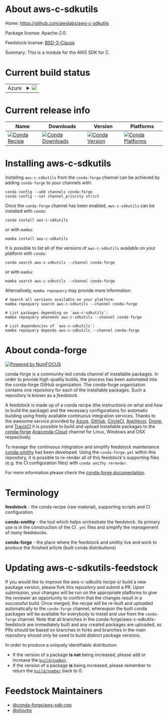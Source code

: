 About aws-c-sdkutils
====================

Home: https://github.com/awslabs/aws-c-sdkutils

Package license: Apache-2.0

Feedstock license: [BSD-3-Clause](https://github.com/conda-forge/aws-c-sdkutils-feedstock/blob/main/LICENSE.txt)

Summary: This is a module for the AWS SDK for C.

Current build status
====================


<table>
    
  <tr>
    <td>Azure</td>
    <td>
      <details>
        <summary>
          <a href="https://dev.azure.com/conda-forge/feedstock-builds/_build/latest?definitionId=14226&branchName=main">
            <img src="https://dev.azure.com/conda-forge/feedstock-builds/_apis/build/status/aws-c-sdkutils-feedstock?branchName=main">
          </a>
        </summary>
        <table>
          <thead><tr><th>Variant</th><th>Status</th></tr></thead>
          <tbody><tr>
              <td>linux_64</td>
              <td>
                <a href="https://dev.azure.com/conda-forge/feedstock-builds/_build/latest?definitionId=14226&branchName=main">
                  <img src="https://dev.azure.com/conda-forge/feedstock-builds/_apis/build/status/aws-c-sdkutils-feedstock?branchName=main&jobName=linux&configuration=linux_64_" alt="variant">
                </a>
              </td>
            </tr><tr>
              <td>linux_aarch64</td>
              <td>
                <a href="https://dev.azure.com/conda-forge/feedstock-builds/_build/latest?definitionId=14226&branchName=main">
                  <img src="https://dev.azure.com/conda-forge/feedstock-builds/_apis/build/status/aws-c-sdkutils-feedstock?branchName=main&jobName=linux&configuration=linux_aarch64_" alt="variant">
                </a>
              </td>
            </tr><tr>
              <td>linux_ppc64le</td>
              <td>
                <a href="https://dev.azure.com/conda-forge/feedstock-builds/_build/latest?definitionId=14226&branchName=main">
                  <img src="https://dev.azure.com/conda-forge/feedstock-builds/_apis/build/status/aws-c-sdkutils-feedstock?branchName=main&jobName=linux&configuration=linux_ppc64le_" alt="variant">
                </a>
              </td>
            </tr><tr>
              <td>osx_64</td>
              <td>
                <a href="https://dev.azure.com/conda-forge/feedstock-builds/_build/latest?definitionId=14226&branchName=main">
                  <img src="https://dev.azure.com/conda-forge/feedstock-builds/_apis/build/status/aws-c-sdkutils-feedstock?branchName=main&jobName=osx&configuration=osx_64_" alt="variant">
                </a>
              </td>
            </tr><tr>
              <td>osx_arm64</td>
              <td>
                <a href="https://dev.azure.com/conda-forge/feedstock-builds/_build/latest?definitionId=14226&branchName=main">
                  <img src="https://dev.azure.com/conda-forge/feedstock-builds/_apis/build/status/aws-c-sdkutils-feedstock?branchName=main&jobName=osx&configuration=osx_arm64_" alt="variant">
                </a>
              </td>
            </tr><tr>
              <td>win_64</td>
              <td>
                <a href="https://dev.azure.com/conda-forge/feedstock-builds/_build/latest?definitionId=14226&branchName=main">
                  <img src="https://dev.azure.com/conda-forge/feedstock-builds/_apis/build/status/aws-c-sdkutils-feedstock?branchName=main&jobName=win&configuration=win_64_" alt="variant">
                </a>
              </td>
            </tr>
          </tbody>
        </table>
      </details>
    </td>
  </tr>
</table>

Current release info
====================

| Name | Downloads | Version | Platforms |
| --- | --- | --- | --- |
| [![Conda Recipe](https://img.shields.io/badge/recipe-aws--c--sdkutils-green.svg)](https://anaconda.org/conda-forge/aws-c-sdkutils) | [![Conda Downloads](https://img.shields.io/conda/dn/conda-forge/aws-c-sdkutils.svg)](https://anaconda.org/conda-forge/aws-c-sdkutils) | [![Conda Version](https://img.shields.io/conda/vn/conda-forge/aws-c-sdkutils.svg)](https://anaconda.org/conda-forge/aws-c-sdkutils) | [![Conda Platforms](https://img.shields.io/conda/pn/conda-forge/aws-c-sdkutils.svg)](https://anaconda.org/conda-forge/aws-c-sdkutils) |

Installing aws-c-sdkutils
=========================

Installing `aws-c-sdkutils` from the `conda-forge` channel can be achieved by adding `conda-forge` to your channels with:

```
conda config --add channels conda-forge
conda config --set channel_priority strict
```

Once the `conda-forge` channel has been enabled, `aws-c-sdkutils` can be installed with `conda`:

```
conda install aws-c-sdkutils
```

or with `mamba`:

```
mamba install aws-c-sdkutils
```

It is possible to list all of the versions of `aws-c-sdkutils` available on your platform with `conda`:

```
conda search aws-c-sdkutils --channel conda-forge
```

or with `mamba`:

```
mamba search aws-c-sdkutils --channel conda-forge
```

Alternatively, `mamba repoquery` may provide more information:

```
# Search all versions available on your platform:
mamba repoquery search aws-c-sdkutils --channel conda-forge

# List packages depending on `aws-c-sdkutils`:
mamba repoquery whoneeds aws-c-sdkutils --channel conda-forge

# List dependencies of `aws-c-sdkutils`:
mamba repoquery depends aws-c-sdkutils --channel conda-forge
```


About conda-forge
=================

[![Powered by
NumFOCUS](https://img.shields.io/badge/powered%20by-NumFOCUS-orange.svg?style=flat&colorA=E1523D&colorB=007D8A)](https://numfocus.org)

conda-forge is a community-led conda channel of installable packages.
In order to provide high-quality builds, the process has been automated into the
conda-forge GitHub organization. The conda-forge organization contains one repository
for each of the installable packages. Such a repository is known as a *feedstock*.

A feedstock is made up of a conda recipe (the instructions on what and how to build
the package) and the necessary configurations for automatic building using freely
available continuous integration services. Thanks to the awesome service provided by
[Azure](https://azure.microsoft.com/en-us/services/devops/), [GitHub](https://github.com/),
[CircleCI](https://circleci.com/), [AppVeyor](https://www.appveyor.com/),
[Drone](https://cloud.drone.io/welcome), and [TravisCI](https://travis-ci.com/)
it is possible to build and upload installable packages to the
[conda-forge](https://anaconda.org/conda-forge) [Anaconda-Cloud](https://anaconda.org/)
channel for Linux, Windows and OSX respectively.

To manage the continuous integration and simplify feedstock maintenance
[conda-smithy](https://github.com/conda-forge/conda-smithy) has been developed.
Using the ``conda-forge.yml`` within this repository, it is possible to re-render all of
this feedstock's supporting files (e.g. the CI configuration files) with ``conda smithy rerender``.

For more information please check the [conda-forge documentation](https://conda-forge.org/docs/).

Terminology
===========

**feedstock** - the conda recipe (raw material), supporting scripts and CI configuration.

**conda-smithy** - the tool which helps orchestrate the feedstock.
                   Its primary use is in the construction of the CI ``.yml`` files
                   and simplify the management of *many* feedstocks.

**conda-forge** - the place where the feedstock and smithy live and work to
                  produce the finished article (built conda distributions)


Updating aws-c-sdkutils-feedstock
=================================

If you would like to improve the aws-c-sdkutils recipe or build a new
package version, please fork this repository and submit a PR. Upon submission,
your changes will be run on the appropriate platforms to give the reviewer an
opportunity to confirm that the changes result in a successful build. Once
merged, the recipe will be re-built and uploaded automatically to the
`conda-forge` channel, whereupon the built conda packages will be available for
everybody to install and use from the `conda-forge` channel.
Note that all branches in the conda-forge/aws-c-sdkutils-feedstock are
immediately built and any created packages are uploaded, so PRs should be based
on branches in forks and branches in the main repository should only be used to
build distinct package versions.

In order to produce a uniquely identifiable distribution:
 * If the version of a package **is not** being increased, please add or increase
   the [``build/number``](https://docs.conda.io/projects/conda-build/en/latest/resources/define-metadata.html#build-number-and-string).
 * If the version of a package **is** being increased, please remember to return
   the [``build/number``](https://docs.conda.io/projects/conda-build/en/latest/resources/define-metadata.html#build-number-and-string)
   back to 0.

Feedstock Maintainers
=====================

* [@conda-forge/aws-sdk-cpp](https://github.com/conda-forge/aws-sdk-cpp/)
* [@xhochy](https://github.com/xhochy/)

